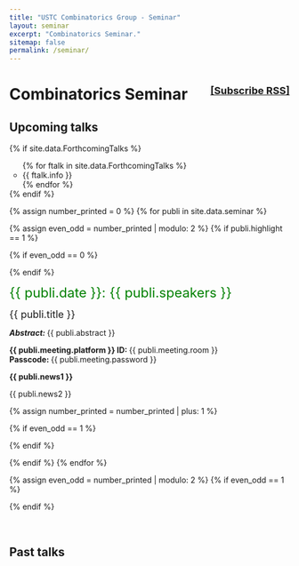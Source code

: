 ```yaml
---
title: "USTC Combinatorics Group - Seminar"
layout: seminar
excerpt: "Combinatorics Seminar."
sitemap: false
permalink: /seminar/
---
```



# Combinatorics Seminar<font size="4" color="grey" style="float: right;"><a href="{{ site.url }}{{ site.baseurl }}/feed.xml">[Subscribe RSS]</a></font>

## Upcoming talks

{% if site.data.ForthcomingTalks %}
<div class="well">
<ul style="margin-bottom: 0px;">
{% for ftalk in site.data.ForthcomingTalks %}
<li class="company" style="list-style-type: circle;">{{ ftalk.info }}</li>
{% endfor %}
</ul>
</div>
{% endif %}

{% assign number_printed = 0 %}
{% for publi in site.data.seminar %}

{% assign even_odd = number_printed | modulo: 2 %}
{% if publi.highlight == 1 %}

{% if even_odd == 0 %}
<div class="row">
{% endif %}
<div class="col-sm-6 clearfix">
 <div class="well">
 <p><font size="5" color="green">{{ publi.date }}: {{ publi.speakers }}</font></p>
  <pubtit><font size="4">{{ publi.title }}</font></pubtit>
<p><em><strong>Abstract: </strong></em>{{ publi.abstract }}</p>
  <p><strong>{{ publi.meeting.platform }} ID:&nbsp;</strong>{{ publi.meeting.room }}<br><strong>Passcode:&nbsp;</strong>{{ publi.meeting.password }}</p>
  <p class="text-danger"><strong> {{ publi.news1 }}</strong></p>
  <p> {{ publi.news2 }}</p>

 </div>
</div>


{% assign number_printed = number_printed | plus: 1 %}

{% if even_odd == 1 %}
</div>
{% endif %}

{% endif %}
{% endfor %}

{% assign even_odd = number_printed | modulo: 2 %}
{% if even_odd == 1 %}
</div>
{% endif %}

<p> &nbsp; </p>

## Past talks



